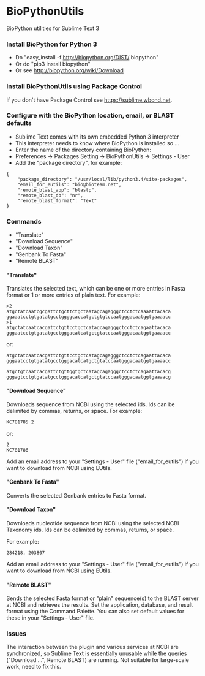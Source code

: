 BioPythonUtils
==============

BioPython utilities for Sublime Text 3

### Install BioPython for Python 3

* Do "easy_install -f http://biopython.org/DIST/ biopython"
* Or do "pip3 install biopython"
* Or see http://biopython.org/wiki/Download

### Install BioPythonUtils using Package Control

If you don't have Package Control see https://sublime.wbond.net.

### Configure with the BioPython location, email, or BLAST defaults

* Sublime Text comes with its own embedded Python 3 interpreter
* This interpreter needs to know where BioPython is installed so ...
* Enter the name of the directory containing BioPython:
* Preferences -> Packages Setting -> BioPythonUtils -> Settings - User  
* Add the "package directory", for example:
~~~~
{
    "package_directory": "/usr/local/lib/python3.4/site-packages",
    "email_for_eutils": "bio@bioteam.net",
    "remote_blast_app": "blastp",
    "remote_blast_db": "nr",
    "remote_blast_format": "Text"
}
~~~~

### Commands

* "Translate"
* "Download Sequence"
* "Download Taxon"
* "Genbank To Fasta"
* "Remote BLAST"

#### "Translate"

Translates the selected text, which can be one or more entries in Fasta format or 1 or more entries of plain text. For example:
~~~~
>2
atgctatcaatcgcgattctgcttctgctaatagcagagggctcctctcaaaattacaca
ggaaatcctgtgatatgcctggggcaccatgctgtgtccaatgggacaatggtgaaaacc
>1
atgctatcaatcacgattctgttcctgctcatagcagagggctcctctcagaattacaca
gggaatcctgtgatatgcctgggacatcatgctgtatccaatgggacaatggtgaaaacc
~~~~
or:
~~~~
atgctatcaatcacgattctgttcctgctcatagcagagggctcctctcagaattacaca
gggaatcctgtgatatgcctgggacatcatgctgtatccaatgggacaatggtgaaaacc

atgctgtcaatcacgattctgttggtgctcatagcagagggctcctctcagaattacacg
gggagtcctgtgatatgcctgggacatcatgctgtatccaatgggacaatggtgaaaacg
~~~~

#### "Download Sequence" 

Downloads sequence from NCBI using the selected ids. Ids can be delimited by commas, returns, or space. For example:
~~~~
KC781785 2
~~~~
or:
~~~~
2
KC781786
~~~~

Add an email address to your "Settings - User" file ("email_for_eutils") if you want to download from NCBI using EUtils.

#### "Genbank To Fasta"

Converts the selected Genbank entries to Fasta format.

#### "Download Taxon" 

Downloads nucleotide sequence from NCBI using the selected NCBI Taxonomy ids. Ids can be delimited by commas, returns, or space.

For example:
~~~~
284218, 203807
~~~~

Add an email address to your "Settings - User" file ("email_for_eutils") if you want to download from NCBI using EUtils.

#### "Remote BLAST"

Sends the selected Fasta format or "plain" sequence(s) to the BLAST server at NCBI and retrieves the results. Set the application, database, and result format using the Command Palette. You can also set default values for these in your "Settings - User" file.

### Issues

The interaction between the plugin and various services at NCBI are  synchronized, so Sublime Text is essentially unusable while the queries ("Download ...", Remote BLAST) are running. Not suitable for large-scale work, need to fix this.
